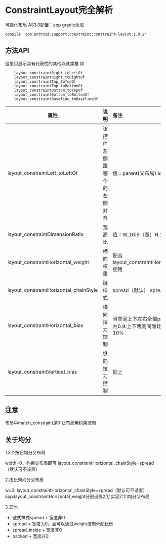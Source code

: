 # ConstraintLayout完全解析

可视化布局
AS3.0配置：app gradle添加

```
compile 'com.android.support.constraint:constraint-layout:1.0.2'
```

## 方法API

这里只展示具有代表性的其他以此类推
如

```
    layout_constraintRight_toLeftOf
    layout_constraintRight_toRightOf
    layout_constraintTop_toTopOf
    layout_constraintTop_toBottomOf
    layout_constraintBottom_toTopOf
    layout_constraintBottom_toBottomOf
    layout_constraintBaseline_toBaselineOf
```

| 属性 | 说明 | 备注 |
| ------------- |:-------------| :-----|
| layout_constraintLeft_toLeftOf| 该控件左侧跟哪个的左侧对齐| 值：parent(父布局) id（控件id） |
| layout_constraintDimensionRatio | 宽高比| 值：W,16:6（宽）H,16:6（高） |
| layout_constraintHorizontal_weight | 横向权重| 配合layout_constraintHorizontal_chainStyle使用 |
| layout_constraintHorizontal_chainStyle | 链样式| spread（默认） spread_inside,packed|
| layout_constraintHorizontal_bias|横向拉力控制 | 当空间上下左右全部parent约束，设置此为0.9:上下两侧间隙比例分别为90%与10%|
| layout_constraintVertical_bias|纵向拉力控制 | 同上|

## 注意

布局中match_constraint是0 让布局用约束控制

## 关于均分

1.3个按钮均分父布局

width=0，约束父布局即可
layout_constraintHorizontal_chainStyle=spread（默认可不设置）

2.按比列均分父布局

w=0:
layout_constraintHorizontal_chainStyle=spread（默认可不设置）
app:layout_constraintHorizontal_weight分别设置2,1,1实现2:1:1均分父布局

3.其他

- 链式样式spread + 宽度非0
- spread + 宽度为0，且可以通过weight控制分配比例
- spread_inside + 宽度非0
- packed + 宽度非0
